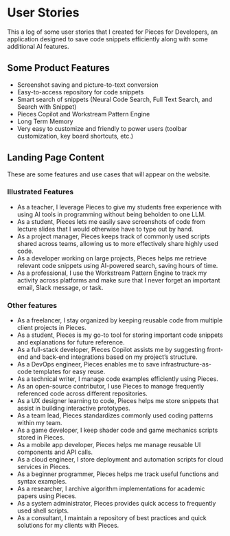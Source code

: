 # User Stories

This a log of some user stories that I created for Pieces for Developers, an application designed to save code snippets efficiently along with some additional AI features.

## Some Product Features

- Screenshot saving and picture-to-text conversion
- Easy-to-access repository for code snippets
- Smart search of snippets (Neural Code Search, Full Text Search, and Search with Snippet)
- Pieces Copilot and Workstream Pattern Engine
- Long Term Memory
- Very easy to customize and friendly to power users (toolbar customization, key board shortcuts, etc.)

## Landing Page Content

These are some features and use cases that will appear on the website.

### Illustrated Features

- As a teacher, I leverage Pieces to give my students free experience with using AI tools in programming without being beholden to one LLM.
- As a student, Pieces lets me easily save screenshots of code from lecture slides that I would otherwise have to type out by hand.
- As a project manager, Pieces keeps track of commonly used scripts shared across teams, allowing us to more effectively share highly used code.
- As a developer working on large projects, Pieces helps me retrieve relevant code snippets using AI-powered search, saving hours of time.
- As a professional, I use the Workstream Pattern Engine to track my activity across platforms and make sure that I never forget an important email, Slack message, or task.


### Other features

- As a freelancer, I stay organized by keeping reusable code from multiple client projects in Pieces.
- As a student, Pieces is my go-to tool for storing important code snippets and explanations for future reference.
- As a full-stack developer, Pieces Copilot assists me by suggesting front-end and back-end integrations based on my project’s structure.
- As a DevOps engineer, Pieces enables me to save infrastructure-as-code templates for easy reuse.
- As a technical writer, I manage code examples efficiently using Pieces.
- As an open-source contributor, I use Pieces to manage frequently referenced code across different repositories.
- As a UX designer learning to code, Pieces helps me store snippets that assist in building interactive prototypes.
- As a team lead, Pieces standardizes commonly used coding patterns within my team.
- As a game developer, I keep shader code and game mechanics scripts stored in Pieces.
- As a mobile app developer, Pieces helps me manage reusable UI components and API calls.
- As a cloud engineer, I store deployment and automation scripts for cloud services in Pieces.
- As a beginner programmer, Pieces helps me track useful functions and syntax examples.
- As a researcher, I archive algorithm implementations for academic papers using Pieces.
- As a system administrator, Pieces provides quick access to frequently used shell scripts.
- As a consultant, I maintain a repository of best practices and quick solutions for my clients with Pieces.

